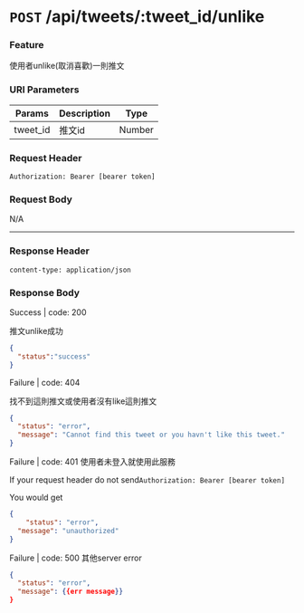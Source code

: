 # `POST` /api/tweets/:tweet_id/unlike

### Feature

使用者unlike(取消喜歡)一則推文

### URI Parameters

| Params | Description | Type |
| --- | --- | --- |
| tweet_id | 推文id | Number |

### Request Header

```
Authorization: Bearer [bearer token]
```

### Request Body

N/A

---

### Response Header

```
content-type: application/json
```

### Response Body

Success | code: 200

推文unlike成功

```json
{
  "status":"success"
}
```

Failure | code: 404

找不到這則推文或使用者沒有like這則推文

```json
{
  "status": "error",
  "message": "Cannot find this tweet or you havn't like this tweet."
}
```

Failure | code: 401 使用者未登入就使用此服務

If your request header do not send`Authorization: Bearer [bearer token]`

You would get

```json
{
	"status": "error",
  "message": "unauthorized"
}
```

Failure | code: 500 其他server error

```json
{
  "status": "error",
  "message": {{err message}}
}
```